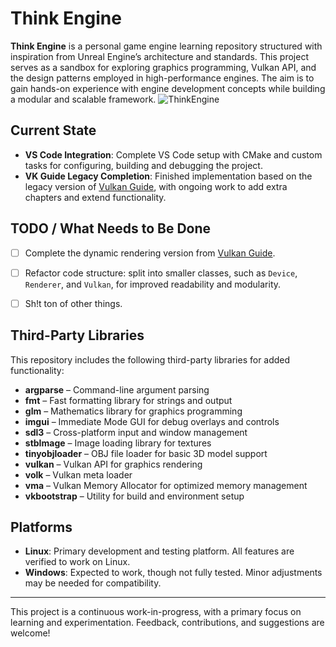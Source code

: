 # Think Engine

**Think Engine** is a personal game engine learning repository structured with inspiration from Unreal Engine’s architecture and standards. This project serves as a sandbox for exploring graphics programming, Vulkan API, and the design patterns employed in high-performance engines. The aim is to gain hands-on experience with engine development concepts while building a modular and scalable framework.
![ThinkEngine](./Docs/ThinkEngineSplash.png)


## Current State

- **VS Code Integration**: Complete VS Code setup with CMake and custom tasks for configuring, building and debugging the project.
- **VK Guide Legacy Completion**: Finished implementation based on the legacy version of [Vulkan Guide](https://vkguide.dev/), with ongoing work to add extra chapters and extend functionality.


## TODO / What Needs to Be Done

- [ ] Complete the dynamic rendering version from [Vulkan Guide](https://vkguide.dev/).
- [ ] Refactor code structure: split into smaller classes, such as `Device`, `Renderer`, and `Vulkan`, for improved readability and modularity.
- [ ] Sh!t ton of other things.


## Third-Party Libraries

This repository includes the following third-party libraries for added functionality:

- **argparse** – Command-line argument parsing
- **fmt** – Fast formatting library for strings and output
- **glm** – Mathematics library for graphics programming
- **imgui** – Immediate Mode GUI for debug overlays and controls
- **sdl3** – Cross-platform input and window management
- **stbImage** – Image loading library for textures
- **tinyobjloader** – OBJ file loader for basic 3D model support
- **vulkan** – Vulkan API for graphics rendering
- **volk** – Vulkan meta loader
- **vma** – Vulkan Memory Allocator for optimized memory management
- **vkbootstrap** – Utility for build and environment setup


## Platforms

- **Linux**: Primary development and testing platform. All features are verified to work on Linux.
- **Windows**: Expected to work, though not fully tested. Minor adjustments may be needed for compatibility.


---
This project is a continuous work-in-progress, with a primary focus on learning and experimentation. Feedback, contributions, and suggestions are welcome!
